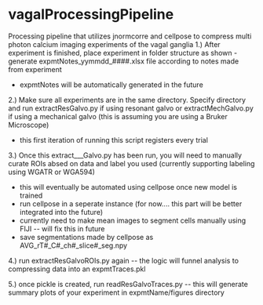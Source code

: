 # vagalProcessingPipeline
Processing pipeline that utilizes jnormcorre and cellpose to compress multi photon calcium imaging experiments of the vagal ganglia
1.) After experiment is finished, place experiment in folder structure as shown - generate expmtNotes_yymmdd_####.xlsx file according to notes made from experiment
- expmtNotes will be automatically generated in the future

2.) Make sure all experiments are in the same directory. Specify directory and run extractResGalvo.py if using resonant galvo or extractMechGalvo.py if using a mechanical galvo (this is assuming you are using a Bruker Microscope)
- this first iteration of running this script registers every trial

3.) Once this extract___Galvo.py has been run, you will need to manually curate ROIs absed on data and label you used (currently supporting labeling using WGATR or WGA594)
- this will eventually be automated using cellpose once new model is trained
- run cellpose in a seperate instance (for now.... this part will be better integrated into the future)
- currently need to make mean images to segment cells manually using FIJI -- will fix this in future
- save segmentations made by cellpose as AVG_rT#_C#_ch#_slice#_seg.npy

4.) run extractResGalvoROIs.py again -- the logic will funnel analysis to compressing data into an expmtTraces.pkl

5.) once pickle is created, run readResGalvoTraces.py -- this will generate summary plots of your experiment in expmtName/figures directory





